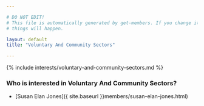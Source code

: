 ```yaml
---

# DO NOT EDIT!
# This file is automatically generated by get-members. If you change it, bad
# things will happen.

layout: default
title: "Voluntary And Community Sectors"

---
```


{% include interests/voluntary-and-community-sectors.md %}

### Who is interested in Voluntary And Community Sectors?


* [Susan Elan Jones]({ site.baseurl }}members/susan-elan-jones.html)
